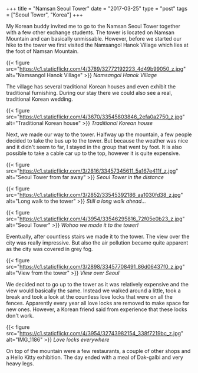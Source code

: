 +++
title = "Namsan Seoul Tower"
date = "2017-03-25"
type = "post"
tags = ["Seoul Tower", "Korea"]
+++

My Korean buddy invited me to go to the Namsan Seoul Tower together with a few other exchange students. The tower is located on Namsan Mountain and can basically unmissable. However, before we started our hike to the tower we first visited the Namsangol Hanok Village which lies at the foot of Namsan Mountain.

{{< figure src="https://c1.staticflickr.com/4/3789/32772192223_4d49b99050_z.jpg" alt="Namsangol Hanok Village" >}}
*Namsangol Hanok Village*

The village has several traditional Korean houses and even exhibit the traditional furnishing. During our stay there we could also see a real, traditional Korean wedding.

{{< figure src="https://c1.staticflickr.com/4/3670/33545803846_2efa0a2750_z.jpg" alt="Traditional Korean house" >}}
*Traditional Korean house*

Next, we made our way to the tower. Halfway up the mountain, a few people decided to take the bus up to the tower. But because the weather was nice and it didn't seem to far, I stayed in the group that went by foot. It is also possible to take a cable car up to the top, however it is quite expensive.

{{< figure src="https://c1.staticflickr.com/3/2816/33457345611_5a167e411f_z.jpg" alt="Seoul Tower from far away" >}}
*Seoul Tower in the distance*

{{< figure src="https://c1.staticflickr.com/3/2852/33545392186_aa1030fd38_z.jpg" alt="Long walk to the tower" >}}
*Still a long walk ahead...*

{{< figure src="https://c1.staticflickr.com/4/3954/33546295816_72f05e0b23_z.jpg" alt="Seoul Tower" >}}
*Wohoo we made it to the tower!*

Eventually, after countless stairs we made it to the tower. The view over the city was really impressive. But also the air pollution became quite apparent as the city was covered in grey fog.

{{< figure src="https://c1.staticflickr.com/3/2898/33457708491_86d06437f0_z.jpg" alt="View from the tower" >}}
*View over Seoul*

We decided not to go up to the tower as it was relatively expensive and the view would basically the same. Instead we walked around a little, took a break and took a look at the countless love locks that were on all the fences. Apparently every year all love locks are removed to make space for new ones. However, a Korean friend said from experience that these locks don't work.

{{< figure src="https://c1.staticflickr.com/4/3954/32743982154_338f7219bc_z.jpg" alt="IMG_1186" >}}
*Love locks everywhere*

On top of the mountain were a few restaurants, a couple of other shops and a Hello Kitty exhibition. The day ended with a meal of Dak-galbi and very heavy legs.
